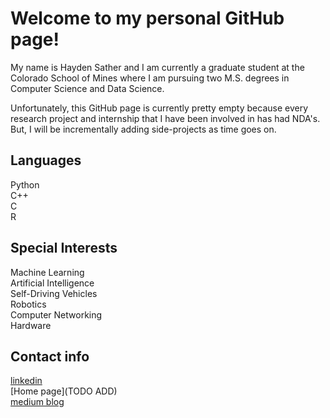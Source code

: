 # Welcome to my personal GitHub page!
My name is Hayden Sather and I am currently a graduate student at the Colorado School of Mines where I am pursuing two M.S. degrees in Computer Science and Data Science.  
  
Unfortunately, this GitHub page is currently pretty empty because every research project and internship that I have been involved in has had NDA's. But, I will be incrementally adding side-projects as time goes on.  

## Languages
Python  
C++  
C  
R  

## Special Interests
Machine Learning  
Artificial Intelligence  
Self-Driving Vehicles  
Robotics  
Computer Networking  
Hardware  

## Contact info
[linkedin](https://www.linkedin.com/in/haydensather/)  
[Home page](TODO ADD)  
[medium blog](https://medium.com/@hrsather)  
